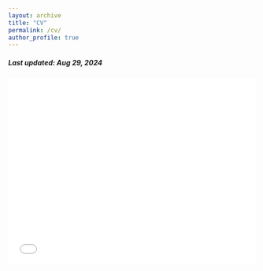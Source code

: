 ```yaml
---
layout: archive
title: "CV"
permalink: /cv/
author_profile: true
---
```


<h5> Last updated: Aug 29, 2024 </h5>

<!-- <iframe src="/files/cv.pdf#view=Fit" width=100vh style="height: 100vh; border: none;"></iframe> -->

<!-- <div style="width: 100%; height: 100vh;">
  <embed src="/files/cv.pdf#view=Fit" type="application/pdf" width="100%" height=80vh />
  <embed src="/files/cv.pdf#view=Fit" type="application/pdf" width="100%" height="100%" style="border: none;">
</div> -->

<style>
    /* Container for the iframe to manage responsive behavior */
    .pdf-wrapper {
        position: relative;
        width: 100%;
        padding-top: 75%; /* 4:3 Aspect Ratio, adjust as needed */
        height: 0;
        overflow: hidden;
    }

    /* The iframe itself */
    .pdf-wrapper iframe {
        position: absolute;
        top: 0;
        left: 0;
        width: 100%;
        height: 100%;
        border: none; /* Remove border for a cleaner look */
    }

    /* Responsive height adjustments using media queries */
    @media only screen and (max-width: 768px) {
        .pdf-wrapper {
            padding-top: 100%; /* Aspect ratio closer to 1:1 on tablets */
        }
    }

    @media only screen and (max-width: 480px) {
        .pdf-wrapper {
            padding-top: 125%; /* Aspect ratio for small devices */
            width: 90%; /* Reduce width to 90% on small devices */
            margin: 0 auto; /* Center the iframe */
        }

        .pdf-wrapper iframe {
            width: 100%;
            height: 100%;
        }
    }
</style>

<!-- Responsive iframe for the PDF -->
<div class="pdf-wrapper">
    <iframe src="/files/cv.pdf#view=Fit" type="application/pdf"></iframe>
</div>

